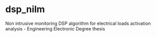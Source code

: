 # dsp_nilm
Non intrusive monitoring DSP algorithm for electrical loads activation analysis - Engineering Electronic Degree thesis
